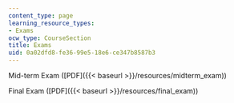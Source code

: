 ```yaml
---
content_type: page
learning_resource_types:
- Exams
ocw_type: CourseSection
title: Exams
uid: 0a02dfd8-fe36-99e5-18e6-ce347b8587b3
---
```


Mid-term Exam ([PDF]({{< baseurl >}}/resources/midterm_exam))

Final Exam ([PDF]({{< baseurl >}}/resources/final_exam))